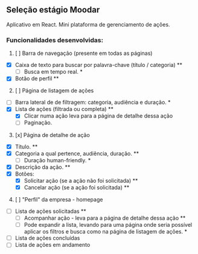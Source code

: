 ## Seleção estágio Moodar

Aplicativo em React. Mini plataforma de gerenciamento de ações.

### Funcionalidades desenvolvidas:

1. [ ] Barra de navegação (presente em todas as páginas)
  * [x] Caixa de texto para buscar por palavra-chave (título / categoria) **
    * [ ] Busca em tempo real. *
  * [x] Botão de perfil **
2. [ ] Página de listagem de ações 
  * [ ] Barra lateral de de filtragem: categoria, audiência e duração. *
  * [x] Lista de ações (filtrada ou completa) **
    * [x] Clicar numa ação leva para a página de detalhe dessa ação
    * [ ] Paginação.
3. [x] Página de detalhe de ação 
  * [x] Título. **
  * [x] Categoria a qual pertence, audiência, duração. **
    * [ ] Duração human-friendly. *
  * [x] Descrição da ação. **
  * [x] Botões:
    * [x] Solicitar ação    (se a ação não foi solicitada) **
    * [x] Cancelar ação     (se a ação foi solicitada) **
4. [ ] "Perfil" da empresa - homepage 
  * [ ] Lista de ações solicitadas **
    * [ ] Acompanhar ação - leva para a página de detalhe dessa ação **
    * [ ] Pode expandir a lista, levando para uma página onde seria possível aplicar os filtros e busca como na página de listagem de ações. *
  * [ ] Lista de ações concluídas
  * [ ] Lista de ações em andamento

